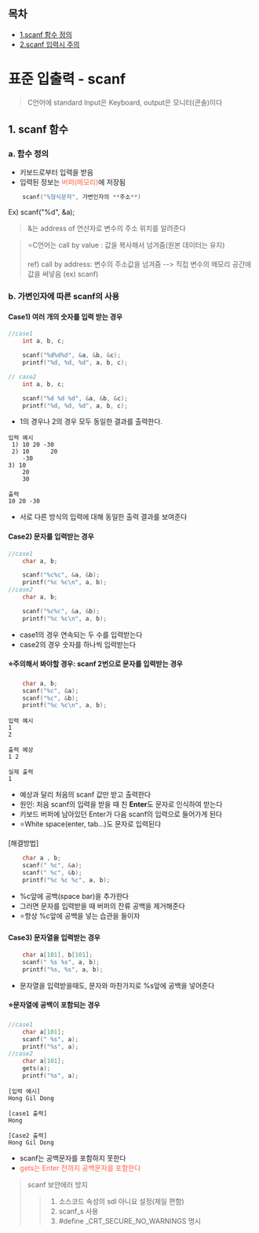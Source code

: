 ## 목차
- [1.scanf 함수 정의](###a.-함수-정의)
- [2.scanf 입력시 주의](###b.-가변인자에-따른-scanf의-사용)


# 표준 입출력 - scanf

> C언어에 standard Input은 Keyboard, output은 모니터(콘솔)이다

## 1. scanf 함수

### a. 함수 정의
- 키보드로부터 입력을 받음
- 입력된 정보는 <span style = "color: tomato"> 버퍼(메모리)</span>에 저장됨
```c
    scanf("%형식문자", 가변인자의 **주소**)
```

Ex) scanf("%d", &a);
> &는 address of 연산자로 변수의 주소 위치를 알려준다

> ⭐C언어는 call by value : 값을 복사해서 넘겨줌(원본 데이터는 유지)
> 
> ref) call by address: 변수의 주소값을 넘겨줌 --> 직접 변수의 메모리 공간에 값을 써넣음 (ex) scanf)

### b. 가변인자에 따른 scanf의 사용

#### Case1) 여러 개의 숫자를 입력 받는 경우

```c
//case1
    int a, b, c;

    scanf("%d%d%d", &a, &b, &c);
    printf("%d, %d, %d", a, b, c);

// case2
    int a, b, c;

    scanf("%d %d %d", &a, &b, &c);
    printf("%d, %d, %d", a, b, c);
```
- 1의 경우나 2의 경우 모두 동일한 결과를 출력한다.
```
입력 예시
 1) 10 20 -30
 2) 10      20
    -30
3) 10
    20
    30
```
```
출력
10 20 -30
```
- 서로 다른 방식의 입력에 대해 동일한 출력 결과를 보여준다
#### Case2) 문자를 입력받는 경우
```c
//case1
    char a, b;

    scanf("%c%c", &a, &b);
    printf("%c %c\n", a, b);
//case2
    char a, b;

    scanf("%c%c", &a, &b);
    printf("%c %c\n", a, b);
```
- case1의 경우 연속되는 두 수를 입력받는다
- case2의 경우 숫자를 하나씩 입력받는다

#### ⭐주의해서 봐야할 경우: scanf 2번으로 문자를 입력받는 경우
```c
    char a, b;
    scanf("%c", &a);
    scanf("%c", &b);
    printf("%c %c\n", a, b);
```

```
입력 예시
1
2

출력 예상
1 2

실제 출력
1

```
- 예상과 달리 처음의 scanf 값만 받고 출력한다
- 원인: 처음 scanf의 입력을 받을 때 친 **Enter**도 문자로 인식하여 받는다
- 키보드 버퍼에 남아있던 Enter가 다음 scanf의 입력으로 들어가게 된다
- ⭐White space(enter, tab...)도 문자로 입력된다

[해결방법]
```c
    char a , b;
    scanf(" %c", &a);
    scanf(" %c", &b);
    printf("%c %c %c", a, b);
```
- %c앞에 공백(space bar)을 추가한다
- 그러면 문자를 입력받을 때 버퍼의 잔류 공백을 제거해준다
- ⭐항상 %c앞에 공백을 넣는 습관을 들이자

#### Case3) 문자열을 입력받는 경우
```c
    char a[101], b[101];
    scanf(" %s %s", a, b);
    printf("%s, %s", a, b);
```
- 문자열을 입력받을때도, 문자와 마찬가지로 %s앞에 공백을 넣어준다

#### ⭐문자열에 공백이 포함되는 경우
```c
//case1
    char a[101];
    scanf(" %s", a);
    printf("%s", a);
//case2
    char a[101];
    gets(a);
    printf("%s", a);
```
```
[입력 예시]
Hong Gil Dong

[case1 출력]
Hong

[Case2 출력]
Hong Gil Dong
```
- scanf는 공백문자를 포함하지 못한다
- <span style="color:tomato">gets는 Enter 전까지 공백문자를 포함한다</span>

> scanf 보안에러 방지
>> 1. 소스코드 속성의 sdl 아니요 설정(제일 편함)
>> 2. scanf_s 사용
>> 3. #define _CRT_SECURE_NO_WARNINGS 명시
